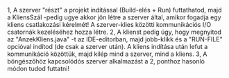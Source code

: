 1, A szerver "részt" a projekt indítással (Build-elés + Run) futtathatod, majd a KliensSzál -pedig ugye akkor jön létre a szerver által, amikor fogadja egy kliens csatlakozási kérelmét! A szerver-klies közötti kommunikációs I/O csatornák kezeléséhez hozza létre.
2, A klienst pedig úgy, hogy megnyitod az "AnzekKliens.java" -t az IDE-editorban, majd jobb-klikk és a "RUN-FILE" opcióval indítod (de csak a szerver után). A kliens indítása után lefut a kommunikáció közöttük, majd kilép mind a szerver, mind a kliens.
3, A böngészőhöz kapcsolódós szerver alkalmazást a 2, ponthoz hasonló módon tudod futtatni!
